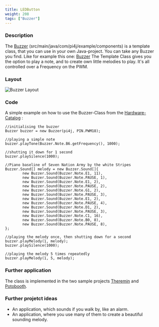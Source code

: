 ```yaml
---
title: LEDButton
weight: 208
tags: ["Buzzer"]
---
```

### Description
The [Buzzer](https://github.com/Pi4J/pi4j-example-components/tree/Dev-Arcade/src/main/java/com/pi4j/example/components) (src/main/java/com/pi4j/example/components) is a template class, that you can use in your own Java-project.
You can take any Buzzer you find. Like for example this one: [Buzzer](https://www.berrybase.de/sensoren-module/audio-schall/ky-012-aktives-buzzer-modul)
The Template Class gives you the option to play a note, and to create own little melodies to play. It's all controlled over a Frequency on the PWM.

### Layout
![Buzzer Layout](/assets/documentation/device-examples/Layout-Buzzer.png)

### Code
A simple example on how to use the Buzzer-Class from the [Hardware-Catalog](https://github.com/Pi4J/pi4j-example-components) :
```
//initialising the buzzer
Buzzer buzzer = new Buzzer(pi4j, PIN.PWM18);

//playing a simple note
buzzer.playTone(Buzzer.Note.B6.getFrequency(), 1000);

//shutting it down for 1 second
buzzer.playSilence(1000);

//Piano baseline of Seven Nation Army by the white Stripes
Buzzer.Sound[] melody = new Buzzer.Sound[]{
		new Buzzer.Sound(Buzzer.Note.E1, 11),
		new Buzzer.Sound(Buzzer.Note.PAUSE, 1),
		new Buzzer.Sound(Buzzer.Note.E1, 2),
		new Buzzer.Sound(Buzzer.Note.PAUSE, 2),
		new Buzzer.Sound(Buzzer.Note.G1, 2),
		new Buzzer.Sound(Buzzer.Note.PAUSE, 3),
		new Buzzer.Sound(Buzzer.Note.E1, 2),
		new Buzzer.Sound(Buzzer.Note.PAUSE, 4),
		new Buzzer.Sound(Buzzer.Note.D1, 2),
		new Buzzer.Sound(Buzzer.Note.PAUSE, 3),
		new Buzzer.Sound(Buzzer.Note.C1, 16),
		new Buzzer.Sound(Buzzer.Note.B0, 8),
		new Buzzer.Sound(Buzzer.Note.PAUSE, 8),
};

//playing the melody once, then shutting down for a second
buzzer.playMelody(1, melody);
buzzer.playSilence(1000);

//playing the melody 5 times repeatedly
buzzer.playMelody(1, 5, melody);
```

### Further application
The class is implemented in the two sample projects [Theremin](https://github.com/DieterHolz/RaspPiTheremin) and [Potobooth](https://github.com/DieterHolz/PhotoBooth).

### Further projetct ideas
- An application, which sounds if you walk by, like an alarm.
- An application, where you use many of them to create a beautiful sounding melody.
